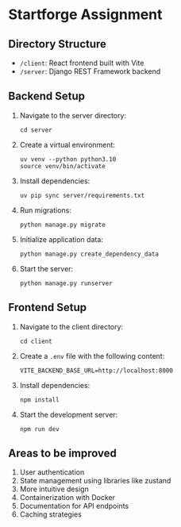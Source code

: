# Startforge Assignment

## Directory Structure

- `/client`: React frontend built with Vite
- `/server`: Django REST Framework backend

## Backend Setup

1. Navigate to the server directory:
   ```
   cd server
   ```

2. Create a virtual environment:
   ```
   uv venv --python python3.10
   source venv/bin/activate
   ```

3. Install dependencies:
   ```
   uv pip sync server/requirements.txt
   ```

4. Run migrations:
   ```
   python manage.py migrate
   ```

5. Initialize application data:
   ```
   python manage.py create_dependency_data
   ```

6. Start the server:
   ```
   python manage.py runserver
   ```

## Frontend Setup

1. Navigate to the client directory:
   ```
   cd client
   ```

2. Create a `.env` file with the following content:
   ```
   VITE_BACKEND_BASE_URL=http://localhost:8000
   ```

3. Install dependencies:
   ```
   npm install
   ```

4. Start the development server:
   ```
   npm run dev
   ```

## Areas to be improved
1. User authentication
2. State management using libraries like zustand
3. More intuitive design
4. Containerization with Docker
5. Documentation for API endpoints
6. Caching strategies
